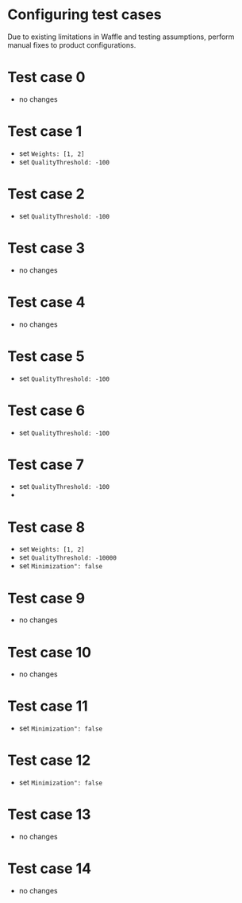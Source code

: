 # Configuring test cases
Due to existing limitations in Waffle and testing assumptions, perform manual fixes to product configurations.

# Test case 0
* no changes

# Test case 1
* set `Weights: [1, 2]`
* set `QualityThreshold: -100`

# Test case 2
* set `QualityThreshold: -100`

# Test case 3
* no changes

# Test case 4
* no changes

# Test case 5
* set `QualityThreshold: -100`

# Test case 6
* set `QualityThreshold: -100`

# Test case 7
* set `QualityThreshold: -100`
* 
# Test case 8
* set `Weights: [1, 2]`
* set `QualityThreshold: -10000`
* set `Minimization": false`

# Test case 9
* no changes

# Test case 10
* no changes

# Test case 11
* set `Minimization": false`

# Test case 12
* set `Minimization": false`

# Test case 13
* no changes

# Test case 14
* no changes